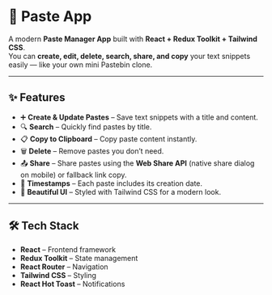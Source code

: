 # 📝 Paste App

A modern **Paste Manager App** built with **React + Redux Toolkit + Tailwind CSS**.  
You can **create, edit, delete, search, share, and copy** your text snippets easily — like your own mini Pastebin clone.

---

## ✨ Features

- ➕ **Create & Update Pastes** – Save text snippets with a title and content.
- 🔍 **Search** – Quickly find pastes by title.
- 📋 **Copy to Clipboard** – Copy paste content instantly.
- 🗑 **Delete** – Remove pastes you don’t need.
- 📤 **Share** – Share pastes using the **Web Share API** (native share dialog on mobile) or fallback link copy.
- 📅 **Timestamps** – Each paste includes its creation date.
- 🎨 **Beautiful UI** – Styled with Tailwind CSS for a modern look.

---

## 🛠 Tech Stack

- **React** – Frontend framework  
- **Redux Toolkit** – State management  
- **React Router** – Navigation  
- **Tailwind CSS** – Styling  
- **React Hot Toast** – Notifications  
